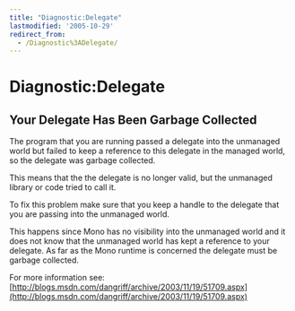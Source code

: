 ```yaml
---
title: "Diagnostic:Delegate"
lastmodified: '2005-10-29'
redirect_from:
  - /Diagnostic%3ADelegate/
---
```


Diagnostic:Delegate
===================

Your Delegate Has Been Garbage Collected
----------------------------------------

The program that you are running passed a delegate into the unmanaged world but failed to keep a reference to this delegate in the managed world, so the delegate was garbage collected.

This means that the the delegate is no longer valid, but the unmanaged library or code tried to call it.

To fix this problem make sure that you keep a handle to the delegate that you are passing into the unmanaged world.

This happens since Mono has no visibility into the unmanaged world and it does not know that the unmanaged world has kept a reference to your delegate. As far as the Mono runtime is concerned the delegate must be garbage collected.

For more information see: [http://blogs.msdn.com/dangriff/archive/2003/11/19/51709.aspx](http://blogs.msdn.com/dangriff/archive/2003/11/19/51709.aspx)

